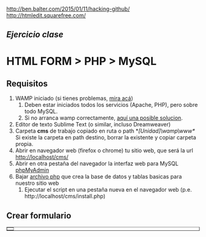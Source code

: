 http://ben.balter.com/2015/01/11/hacking-github/
http://htmledit.squarefree.com/

## *Ejercicio clase*

# HTML FORM > PHP > MySQL

## Requisitos

1. WAMP iniciado (si tienes problemas, <a href="http://www.aprenderaprogramar.com/foros/index.php?topic=163.0">mira acá</a>)
   1. Deben estar iniciados todos los servicios (Apache, PHP), pero sobre todo MySQL.
   1. Si no arranca wamp correctamente, <a href="http://blog.andersonrubio.com/2011/10/wamp-no-funciona-icono-naranja.html">aquí una posible solucion</a>.
1. Editor de texto Sublime Text (o similar, incluso Dreamweaver)
1. Carpeta **cms** de trabajo copiado en ruta o path **[Unidad]\wamp\www\**
   Si existe la carpeta en path destino, borrar la existente y copiar
   carpeta propia.
1. Abrir en navegador web (firefox o chrome) tu sitio web, que será
    la url [http://localhost/cms/](http://localhost/cms/)
1. Abrir en otra pestaña del navegador la interfaz web para MySQL <a href="http://localhost/phpmyadmin/">phpMyAdmin</a>
1. Bajar <a href="https://raw.githubusercontent.com/corgom/corgom.github.io/master/dev-mysql/install-db-cms/install.php">archivo php</a> que crea la base de datos y tablas basicas para nuestro sitio web
   1. Ejecutar el script en una pestaña nueva en el navegador web (p.e. http://localhost/cms/install.php)

## Crear formulario 

<table border="1">
<tr><td>
  
</td></tr>
</table>
